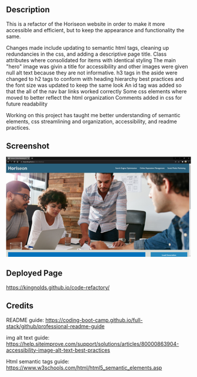 # <Code-Refactor-Horiseon>
## Description
This is a refactor of the Horiseon website in order to make it more accessible and efficient, but to keep the appearance and functionality the same.

Changes made include updating to semantic html tags, cleaning up redundancies in the css, and adding a descriptive page title.
Class attributes where consolidated for items with identical styling
The main "hero" image was givin a title for accessibility and other images were given null alt text because they are not informative.
h3 tags in the aside were changed to h2 tags to conform with heading hierarchy best practices and the font size was updated to keep the same look
An id tag was added so that the all of the nav bar links worked correctly
Some css elements where moved to better reflect the html organization
Comments added in css for future readability

Working on this project has taught me better understanding of semantic elements, css streamlining and organization, accessibility, and readme practices.

## Screenshot
![Horiseon screenshot](/assets/images/HoriseonScreenshot_srn.png?raw=true)

## Deployed Page
https://kingnolds.github.io/code-refactory/

## Credits

README guide:
https://coding-boot-camp.github.io/full-stack/github/professional-readme-guide

img alt text guide:
https://help.siteimprove.com/support/solutions/articles/80000863904-accessibility-image-alt-text-best-practices

Html semantic tags guide:
https://www.w3schools.com/html/html5_semantic_elements.asp
